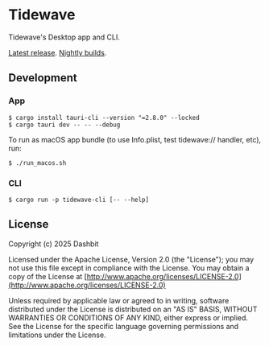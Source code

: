 # Tidewave

Tidewave's Desktop app and CLI.

[Latest release](https://github.com/tidewave-ai/tidewave_app/releases/latest).
[Nightly builds](https://github.com/tidewave-ai/tidewave_app/releases/tag/nightly).

## Development

### App

    $ cargo install tauri-cli --version "=2.8.0" --locked
    $ cargo tauri dev -- -- --debug

To run as macOS app bundle (to use Info.plist, test tidewave:// handler, etc), run:

    $ ./run_macos.sh

### CLI

    $ cargo run -p tidewave-cli [-- --help]

## License

Copyright (c) 2025 Dashbit

Licensed under the Apache License, Version 2.0 (the "License");
you may not use this file except in compliance with the License.
You may obtain a copy of the License at [http://www.apache.org/licenses/LICENSE-2.0](http://www.apache.org/licenses/LICENSE-2.0)

Unless required by applicable law or agreed to in writing, software
distributed under the License is distributed on an "AS IS" BASIS,
WITHOUT WARRANTIES OR CONDITIONS OF ANY KIND, either express or implied.
See the License for the specific language governing permissions and
limitations under the License.
